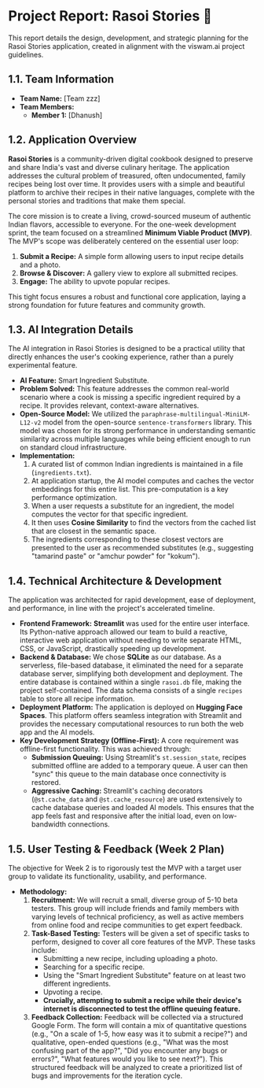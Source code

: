# Project Report: Rasoi Stories 🍲

This report details the design, development, and strategic planning for the Rasoi Stories application, created in alignment with the viswam.ai project guidelines.

## 1.1. Team Information

* **Team Name:** [Team zzz]
* **Team Members:**
    * **Member 1:** [Dhanush]
   
## 1.2. Application Overview

**Rasoi Stories** is a community-driven digital cookbook designed to preserve and share India's vast and diverse culinary heritage. The application addresses the cultural problem of treasured, often undocumented, family recipes being lost over time. It provides users with a simple and beautiful platform to archive their recipes in their native languages, complete with the personal stories and traditions that make them special.

The core mission is to create a living, crowd-sourced museum of authentic Indian flavors, accessible to everyone. For the one-week development sprint, the team focused on a streamlined **Minimum Viable Product (MVP)**. The MVP's scope was deliberately centered on the essential user loop:
1.  **Submit a Recipe:** A simple form allowing users to input recipe details and a photo.
2.  **Browse & Discover:** A gallery view to explore all submitted recipes.
3.  **Engage:** The ability to upvote popular recipes.

This tight focus ensures a robust and functional core application, laying a strong foundation for future features and community growth.

## 1.3. AI Integration Details

The AI integration in Rasoi Stories is designed to be a practical utility that directly enhances the user's cooking experience, rather than a purely experimental feature.

* **AI Feature:** Smart Ingredient Substitute.
* **Problem Solved:** This feature addresses the common real-world scenario where a cook is missing a specific ingredient required by a recipe. It provides relevant, context-aware alternatives.
* **Open-Source Model:** We utilized the `paraphrase-multilingual-MiniLM-L12-v2` model from the open-source `sentence-transformers` library. This model was chosen for its strong performance in understanding semantic similarity across multiple languages while being efficient enough to run on standard cloud infrastructure.
* **Implementation:**
    1.  A curated list of common Indian ingredients is maintained in a file (`ingredients.txt`).
    2.  At application startup, the AI model computes and caches the vector embeddings for this entire list. This pre-computation is a key performance optimization.
    3.  When a user requests a substitute for an ingredient, the model computes the vector for that specific ingredient.
    4.  It then uses **Cosine Similarity** to find the vectors from the cached list that are closest in the semantic space.
    5.  The ingredients corresponding to these closest vectors are presented to the user as recommended substitutes (e.g., suggesting "tamarind paste" or "amchur powder" for "kokum").

## 1.4. Technical Architecture & Development

The application was architected for rapid development, ease of deployment, and performance, in line with the project's accelerated timeline.

* **Frontend Framework:** **Streamlit** was used for the entire user interface. Its Python-native approach allowed our team to build a reactive, interactive web application without needing to write separate HTML, CSS, or JavaScript, drastically speeding up development.
* **Backend & Database:** We chose **SQLite** as our database. As a serverless, file-based database, it eliminated the need for a separate database server, simplifying both development and deployment. The entire database is contained within a single `rasoi.db` file, making the project self-contained. The data schema consists of a single `recipes` table to store all recipe information.
* **Deployment Platform:** The application is deployed on **Hugging Face Spaces**. This platform offers seamless integration with Streamlit and provides the necessary computational resources to run both the web app and the AI models.
* **Key Development Strategy (Offline-First):** A core requirement was offline-first functionality. This was achieved through:
    * **Submission Queuing:** Using Streamlit's `st.session_state`, recipes submitted offline are added to a temporary queue. A user can then "sync" this queue to the main database once connectivity is restored.
    * **Aggressive Caching:** Streamlit's caching decorators (`@st.cache_data` and `@st.cache_resource`) are used extensively to cache database queries and loaded AI models. This ensures that the app feels fast and responsive after the initial load, even on low-bandwidth connections.

## 1.5. User Testing & Feedback (Week 2 Plan)

The objective for Week 2 is to rigorously test the MVP with a target user group to validate its functionality, usability, and performance.

* **Methodology:**
    1.  **Recruitment:** We will recruit a small, diverse group of 5-10 beta testers. This group will include friends and family members with varying levels of technical proficiency, as well as active members from online food and recipe communities to get expert feedback.
    2.  **Task-Based Testing:** Testers will be given a set of specific tasks to perform, designed to cover all core features of the MVP. These tasks include:
        * Submitting a new recipe, including uploading a photo.
        * Searching for a specific recipe.
        * Using the "Smart Ingredient Substitute" feature on at least two different ingredients.
        * Upvoting a recipe.
        * **Crucially, attempting to submit a recipe while their device's internet is disconnected to test the offline queuing feature.**
    3.  **Feedback Collection:** Feedback will be collected via a structured Google Form. The form will contain a mix of quantitative questions (e.g., "On a scale of 1-5, how easy was it to submit a recipe?") and qualitative, open-ended questions (e.g., "What was the most confusing part of the app?", "Did you encounter any bugs or errors?", "What features would you like to see next?"). This structured feedback will be analyzed to create a prioritized list of bugs and improvements for the iteration cycle.